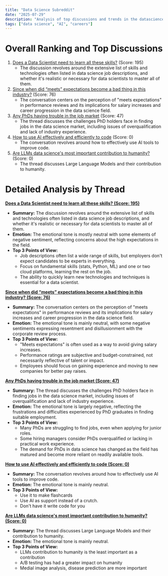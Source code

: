 ```yaml
---
title: "Data Science Subreddit"
date: "2025-07-29"
description: "Analysis of top discussions and trends in the datascience subreddit"
tags: ["data science", "AI", "careers"]
---
```


# Overall Ranking and Top Discussions
1.  [Does a Data Scientist need to learn all these skills?](https://www.reddit.com/r/datascience/comments/1mc2zaz/does_a_data_scientist_need_to_learn_all_these/) (Score: 195)
    *   The discussion revolves around the extensive list of skills and technologies often listed in data science job descriptions, and whether it's realistic or necessary for data scientists to master all of them.
2.  [Since when did “meets” expectations become a bad thing in this industry?](https://www.reddit.com/r/datascience/comments/1mcd3n5/since_when_did_meets_expectations_become_a_bad/) (Score: 76)
    *   The conversation centers on the perception of "meets expectations" in performance reviews and its implications for salary increases and career progression in the data science field.
3.  [Any PhDs having trouble in the job market](https://www.reddit.com/r/datascience/comments/1mby05c/any_phds_having_trouble_in_the_job_market/) (Score: 47)
    *   The thread discusses the challenges PhD holders face in finding jobs in the data science market, including issues of overqualification and lack of industry experience.
4.  [How to use AI effectively and efficiently to code](https://www.reddit.com/r/datascience/comments/1mc8w7g/how_to_use_ai_effectively_and_efficiently_to_code/) (Score: 0)
    *   The conversation revolves around how to effectively use AI tools to improve code.
5.  [Are LLMs data science's most important contribution to humanity?](https://www.reddit.com/r/datascience/comments/1mcji4k/are_llms_data_sciences_most_important/) (Score: 0)
    *   The thread discusses Large Language Models and their contribution to humanity.

# Detailed Analysis by Thread
**[Does a Data Scientist need to learn all these skills? (Score: 195)](https://www.reddit.com/r/datascience/comments/1mc2zaz/does_a_data_scientist_need_to_learn_all_these/)**
*   **Summary:** The discussion revolves around the extensive list of skills and technologies often listed in data science job descriptions, and whether it's realistic or necessary for data scientists to master all of them.
*   **Emotion:** The emotional tone is mostly neutral with some elements of negative sentiment, reflecting concerns about the high expectations in the field.
*   **Top 3 Points of View:**
    *   Job descriptions often list a wide range of skills, but employers don't expect candidates to be experts in everything.
    *   Focus on fundamental skills (stats, Python, ML) and one or two cloud platforms, learning the rest on the job.
    *   The ability to quickly learn new technologies and techniques is essential for a data scientist.

**[Since when did “meets” expectations become a bad thing in this industry? (Score: 76)](https://www.reddit.com/r/datascience/comments/1mcd3n5/since_when_did_meets_expectations_become_a_bad/)**
*   **Summary:** The conversation centers on the perception of "meets expectations" in performance reviews and its implications for salary increases and career progression in the data science field.
*   **Emotion:** The emotional tone is mainly neutral, with some negative sentiments expressing resentment and disillusionment with the corporate review process.
*   **Top 3 Points of View:**
    *   "Meets expectations" is often used as a way to avoid giving salary increases.
    *   Performance ratings are subjective and budget-constrained, not necessarily reflective of talent or impact.
    *   Employees should focus on gaining experience and moving to new companies for better pay raises.

**[Any PhDs having trouble in the job market (Score: 47)](https://www.reddit.com/r/datascience/comments/1mby05c/any_phds_having_trouble_in_the_job_market/)**
*   **Summary:** The thread discusses the challenges PhD holders face in finding jobs in the data science market, including issues of overqualification and lack of industry experience.
*   **Emotion:** The emotional tone is largely negative, reflecting the frustrations and difficulties experienced by PhD graduates in finding suitable employment.
*   **Top 3 Points of View:**
    *   Many PhDs are struggling to find jobs, even when applying for junior roles.
    *   Some hiring managers consider PhDs overqualified or lacking in practical work experience.
    *   The demand for PhDs in data science has changed as the field has matured and become more reliant on readily available tools.

**[How to use AI effectively and efficiently to code (Score: 0)](https://www.reddit.com/r/datascience/comments/1mc8w7g/how_to_use_ai_effectively_and_efficiently_to_code/)**
*   **Summary:** The conversation revolves around how to effectively use AI tools to improve code.
*   **Emotion:** The emotional tone is mainly neutral.
*   **Top 3 Points of View:**
    *   Use it to make flashcards
    *   Use AI as support instead of a crutch.
    *   Don't have it write code for you

**[Are LLMs data science's most important contribution to humanity? (Score: 0)](https://www.reddit.com/r/datascience/comments/1mcji4k/are_llms_data_sciences_most_important/)**
*   **Summary:** The thread discusses Large Language Models and their contribution to humanity.
*   **Emotion:** The emotional tone is mainly neutral.
*   **Top 3 Points of View:**
    *   LLMs contribution to humanity is the least important as a contribution
    *   A/B testing has had a greater impact on humanity
    *   Medial image analysis, disease prediction are more important
